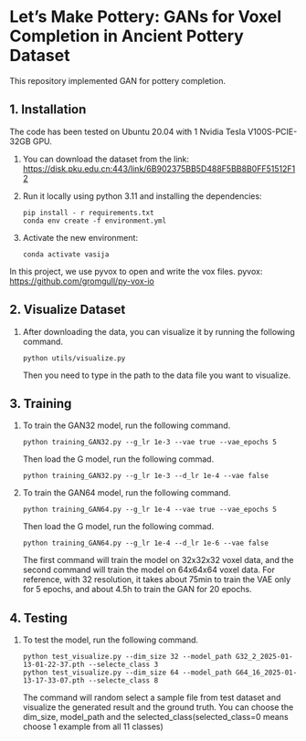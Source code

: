 # Let’s Make Pottery: GANs for Voxel Completion in Ancient Pottery Dataset

This repository implemented GAN for pottery completion.


## 1. Installation

The code has been tested on Ubuntu 20.04 with 1 Nvidia Tesla V100S-PCIE-32GB GPU.

1. You can download the dataset from the link:
https://disk.pku.edu.cn:443/link/6B902375BB5D488F5BB8B0FF51512F12

2. Run it locally using python 3.11 and installing the dependencies:
   ```shell
   pip install - r requirements.txt
   conda env create -f environment.yml
   ```

3. Activate the new environment:
   ```shell
   conda activate vasija
   ```
In this project, we use pyvox to open and write the vox files.
pyvox: https://github.com/gromgull/py-vox-io

## 2. Visualize Dataset

1. After downloading the data, you can visualize it by running the following command.

   ```shell
   python utils/visualize.py
   ```

   Then you need to type in the path to the data file you want to visualize.

## 3. Training

1. To train the GAN32 model, run the following command.

   ```shell
   python training_GAN32.py --g_lr 1e-3 --vae true --vae_epochs 5
   ```
   Then load the G model, run the following commad.
   ```shell
   python training_GAN32.py --g_lr 1e-3 --d_lr 1e-4 --vae false 
   ```
2. To train the GAN64 model, run the following command.
   ```shell
   python training_GAN64.py --g_lr 1e-4 --vae true --vae_epochs 5
   ```
   Then load the G model, run the following commad.
   ```shell
   python training_GAN64.py --g_lr 1e-4 --d_lr 1e-6 --vae false 
   ```

   The first command will train the model on 32x32x32 voxel data, and the second command will train the model on 64x64x64 voxel data. For reference, with 32 resolution, it takes about 75min to train the VAE only for 5 epochs, and about 4.5h to train the GAN for 20 epochs.

## 4. Testing

1. To test the model, run the following command.
   ```shell
   python test_visualize.py --dim_size 32 --model_path G32_2_2025-01-13-01-22-37.pth --selecte_class 3
   python test_visualize.py --dim_size 64 --model_path G64_16_2025-01-13-17-33-07.pth --selecte_class 8
   ```
   The command will random select a sample file from test dataset and visualize the generated result and the ground truth. You can choose the dim_size, model_path and the selected_class(selected_class=0 means choose 1 example from all 11 classes)
